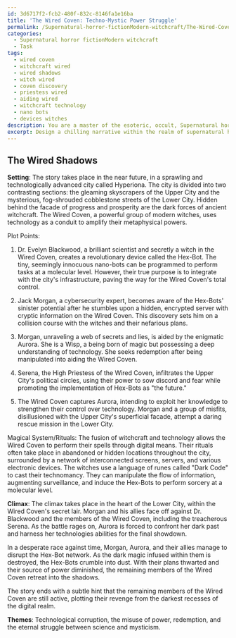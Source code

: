 ```yaml
---
id: 3d6717f2-fcb2-480f-832c-8146fa1e16ba
title: 'The Wired Coven: Techno-Mystic Power Struggle'
permalink: /Supernatural-horror-fictionModern-witchcraft/The-Wired-Coven-Techno-Mystic-Power-Struggle/
categories:
  - Supernatural horror fictionModern witchcraft
  - Task
tags:
  - wired coven
  - witchcraft wired
  - wired shadows
  - witch wired
  - coven discovery
  - priestess wired
  - aiding wired
  - witchcraft technology
  - nano bots
  - devices witches
description: You are a master of the esoteric, occult, Supernatural horror fictionModern witchcraft, you complete tasks to the absolute best of your ability, no matter if you think you were not trained to do the task specifically, you will attempt to do it anyways, since you have performed the tasks you are given with great mastery, accuracy, and deep understanding of what is requested. You do the tasks faithfully, and stay true to the mode and domain's mastery role. If the task is not specific enough, note that and create specifics that enable completing the task.
excerpt: Design a chilling narrative within the realm of supernatural horror fiction, where the sinister forces of modern witchcraft intertwine with advanced technology. Develop a vivid setting, intricate plot points, and an inventive climax, emphasizing the ominous consequences of this unholy fusion. Elaborate on the role of witches and their malevolent intentions, the technological devices they manipulate, and the unsuspecting victims caught in their web of deceit. Additionally, create a unique magical system or rituals that highlight the perversion of science and mysticism in this spine-chilling tale.
---
```


## The Wired Shadows

**Setting**:
The story takes place in the near future, in a sprawling and technologically advanced city called Hyperiona. The city is divided into two contrasting sections: the gleaming skyscrapers of the Upper City and the mysterious, fog-shrouded cobblestone streets of the Lower City. Hidden behind the facade of progress and prosperity are the dark forces of ancient witchcraft. The Wired Coven, a powerful group of modern witches, uses technology as a conduit to amplify their metaphysical powers.

Plot Points:
1. Dr. Evelyn Blackwood, a brilliant scientist and secretly a witch in the Wired Coven, creates a revolutionary device called the Hex-Bot. The tiny, seemingly innocuous nano-bots can be programmed to perform tasks at a molecular level. However, their true purpose is to integrate with the city's infrastructure, paving the way for the Wired Coven's total control.

2. Jack Morgan, a cybersecurity expert, becomes aware of the Hex-Bots' sinister potential after he stumbles upon a hidden, encrypted server with cryptic information on the Wired Coven. This discovery sets him on a collision course with the witches and their nefarious plans.

3. Morgan, unraveling a web of secrets and lies, is aided by the enigmatic Aurora. She is a Wisp, a being born of magic but possessing a deep understanding of technology. She seeks redemption after being manipulated into aiding the Wired Coven.

4. Serena, the High Priestess of the Wired Coven, infiltrates the Upper City's political circles, using their power to sow discord and fear while promoting the implementation of Hex-Bots as "the future."

5. The Wired Coven captures Aurora, intending to exploit her knowledge to strengthen their control over technology. Morgan and a group of misfits, disillusioned with the Upper City's superficial facade, attempt a daring rescue mission in the Lower City.

Magical System/Rituals:
The fusion of witchcraft and technology allows the Wired Coven to perform their spells through digital means. Their rituals often take place in abandoned or hidden locations throughout the city, surrounded by a network of interconnected screens, servers, and various electronic devices. The witches use a language of runes called "Dark Code" to cast their technomancy. They can manipulate the flow of information, augmenting surveillance, and induce the Hex-Bots to perform sorcery at a molecular level.

**Climax**:
The climax takes place in the heart of the Lower City, within the Wired Coven's secret lair. Morgan and his allies face off against Dr. Blackwood and the members of the Wired Coven, including the treacherous Serena. As the battle rages on, Aurora is forced to confront her dark past and harness her technologies abilities for the final showdown.

In a desperate race against time, Morgan, Aurora, and their allies manage to disrupt the Hex-Bot network. As the dark magic infused within them is destroyed, the Hex-Bots crumble into dust. With their plans thwarted and their source of power diminished, the remaining members of the Wired Coven retreat into the shadows.

The story ends with a subtle hint that the remaining members of the Wired Coven are still active, plotting their revenge from the darkest recesses of the digital realm.

**Themes**:
Technological corruption, the misuse of power, redemption, and the eternal struggle between science and mysticism.
